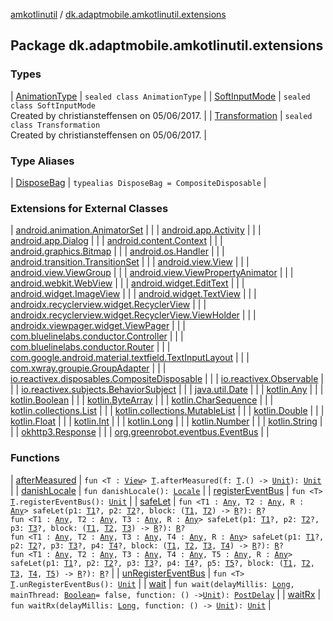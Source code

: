 [amkotlinutil](../index.md) / [dk.adaptmobile.amkotlinutil.extensions](./index.md)

## Package dk.adaptmobile.amkotlinutil.extensions

### Types

| [AnimationType](-animation-type/index.md) | `sealed class AnimationType` |
| [SoftInputMode](-soft-input-mode/index.md) | `sealed class SoftInputMode`<br>Created by christiansteffensen on 05/06/2017. |
| [Transformation](-transformation/index.md) | `sealed class Transformation`<br>Created by christiansteffensen on 05/06/2017. |

### Type Aliases

| [DisposeBag](-dispose-bag.md) | `typealias DisposeBag = CompositeDisposable` |

### Extensions for External Classes

| [android.animation.AnimatorSet](android.animation.-animator-set/index.md) |  |
| [android.app.Activity](android.app.-activity/index.md) |  |
| [android.app.Dialog](android.app.-dialog/index.md) |  |
| [android.content.Context](android.content.-context/index.md) |  |
| [android.graphics.Bitmap](android.graphics.-bitmap/index.md) |  |
| [android.os.Handler](android.os.-handler/index.md) |  |
| [android.transition.TransitionSet](android.transition.-transition-set/index.md) |  |
| [android.view.View](android.view.-view/index.md) |  |
| [android.view.ViewGroup](android.view.-view-group/index.md) |  |
| [android.view.ViewPropertyAnimator](android.view.-view-property-animator/index.md) |  |
| [android.webkit.WebView](android.webkit.-web-view/index.md) |  |
| [android.widget.EditText](android.widget.-edit-text/index.md) |  |
| [android.widget.ImageView](android.widget.-image-view/index.md) |  |
| [android.widget.TextView](android.widget.-text-view/index.md) |  |
| [androidx.recyclerview.widget.RecyclerView](androidx.recyclerview.widget.-recycler-view/index.md) |  |
| [androidx.recyclerview.widget.RecyclerView.ViewHolder](androidx.recyclerview.widget.-recycler-view.-view-holder/index.md) |  |
| [androidx.viewpager.widget.ViewPager](androidx.viewpager.widget.-view-pager/index.md) |  |
| [com.bluelinelabs.conductor.Controller](com.bluelinelabs.conductor.-controller/index.md) |  |
| [com.bluelinelabs.conductor.Router](com.bluelinelabs.conductor.-router/index.md) |  |
| [com.google.android.material.textfield.TextInputLayout](com.google.android.material.textfield.-text-input-layout/index.md) |  |
| [com.xwray.groupie.GroupAdapter](com.xwray.groupie.-group-adapter/index.md) |  |
| [io.reactivex.disposables.CompositeDisposable](io.reactivex.disposables.-composite-disposable/index.md) |  |
| [io.reactivex.Observable](io.reactivex.-observable/index.md) |  |
| [io.reactivex.subjects.BehaviorSubject](io.reactivex.subjects.-behavior-subject/index.md) |  |
| [java.util.Date](java.util.-date/index.md) |  |
| [kotlin.Any](kotlin.-any/index.md) |  |
| [kotlin.Boolean](kotlin.-boolean/index.md) |  |
| [kotlin.ByteArray](kotlin.-byte-array/index.md) |  |
| [kotlin.CharSequence](kotlin.-char-sequence/index.md) |  |
| [kotlin.collections.List](kotlin.collections.-list/index.md) |  |
| [kotlin.collections.MutableList](kotlin.collections.-mutable-list/index.md) |  |
| [kotlin.Double](kotlin.-double/index.md) |  |
| [kotlin.Float](kotlin.-float/index.md) |  |
| [kotlin.Int](kotlin.-int/index.md) |  |
| [kotlin.Long](kotlin.-long/index.md) |  |
| [kotlin.Number](kotlin.-number/index.md) |  |
| [kotlin.String](kotlin.-string/index.md) |  |
| [okhttp3.Response](okhttp3.-response/index.md) |  |
| [org.greenrobot.eventbus.EventBus](org.greenrobot.eventbus.-event-bus/index.md) |  |

### Functions

| [afterMeasured](after-measured.md) | `fun <T : `[`View`](https://developer.android.com/reference/android/view/View.html)`> `[`T`](after-measured.md#T)`.afterMeasured(f: `[`T`](after-measured.md#T)`.() -> `[`Unit`](https://kotlinlang.org/api/latest/jvm/stdlib/kotlin/-unit/index.html)`): `[`Unit`](https://kotlinlang.org/api/latest/jvm/stdlib/kotlin/-unit/index.html) |
| [danishLocale](danish-locale.md) | `fun danishLocale(): `[`Locale`](https://developer.android.com/reference/java/util/Locale.html) |
| [registerEventBus](register-event-bus.md) | `fun <T> `[`T`](register-event-bus.md#T)`.registerEventBus(): `[`Unit`](https://kotlinlang.org/api/latest/jvm/stdlib/kotlin/-unit/index.html) |
| [safeLet](safe-let.md) | `fun <T1 : `[`Any`](https://kotlinlang.org/api/latest/jvm/stdlib/kotlin/-any/index.html)`, T2 : `[`Any`](https://kotlinlang.org/api/latest/jvm/stdlib/kotlin/-any/index.html)`, R : `[`Any`](https://kotlinlang.org/api/latest/jvm/stdlib/kotlin/-any/index.html)`> safeLet(p1: `[`T1`](safe-let.md#T1)`?, p2: `[`T2`](safe-let.md#T2)`?, block: (`[`T1`](safe-let.md#T1)`, `[`T2`](safe-let.md#T2)`) -> `[`R`](safe-let.md#R)`?): `[`R`](safe-let.md#R)`?`<br>`fun <T1 : `[`Any`](https://kotlinlang.org/api/latest/jvm/stdlib/kotlin/-any/index.html)`, T2 : `[`Any`](https://kotlinlang.org/api/latest/jvm/stdlib/kotlin/-any/index.html)`, T3 : `[`Any`](https://kotlinlang.org/api/latest/jvm/stdlib/kotlin/-any/index.html)`, R : `[`Any`](https://kotlinlang.org/api/latest/jvm/stdlib/kotlin/-any/index.html)`> safeLet(p1: `[`T1`](safe-let.md#T1)`?, p2: `[`T2`](safe-let.md#T2)`?, p3: `[`T3`](safe-let.md#T3)`?, block: (`[`T1`](safe-let.md#T1)`, `[`T2`](safe-let.md#T2)`, `[`T3`](safe-let.md#T3)`) -> `[`R`](safe-let.md#R)`?): `[`R`](safe-let.md#R)`?`<br>`fun <T1 : `[`Any`](https://kotlinlang.org/api/latest/jvm/stdlib/kotlin/-any/index.html)`, T2 : `[`Any`](https://kotlinlang.org/api/latest/jvm/stdlib/kotlin/-any/index.html)`, T3 : `[`Any`](https://kotlinlang.org/api/latest/jvm/stdlib/kotlin/-any/index.html)`, T4 : `[`Any`](https://kotlinlang.org/api/latest/jvm/stdlib/kotlin/-any/index.html)`, R : `[`Any`](https://kotlinlang.org/api/latest/jvm/stdlib/kotlin/-any/index.html)`> safeLet(p1: `[`T1`](safe-let.md#T1)`?, p2: `[`T2`](safe-let.md#T2)`?, p3: `[`T3`](safe-let.md#T3)`?, p4: `[`T4`](safe-let.md#T4)`?, block: (`[`T1`](safe-let.md#T1)`, `[`T2`](safe-let.md#T2)`, `[`T3`](safe-let.md#T3)`, `[`T4`](safe-let.md#T4)`) -> `[`R`](safe-let.md#R)`?): `[`R`](safe-let.md#R)`?`<br>`fun <T1 : `[`Any`](https://kotlinlang.org/api/latest/jvm/stdlib/kotlin/-any/index.html)`, T2 : `[`Any`](https://kotlinlang.org/api/latest/jvm/stdlib/kotlin/-any/index.html)`, T3 : `[`Any`](https://kotlinlang.org/api/latest/jvm/stdlib/kotlin/-any/index.html)`, T4 : `[`Any`](https://kotlinlang.org/api/latest/jvm/stdlib/kotlin/-any/index.html)`, T5 : `[`Any`](https://kotlinlang.org/api/latest/jvm/stdlib/kotlin/-any/index.html)`, R : `[`Any`](https://kotlinlang.org/api/latest/jvm/stdlib/kotlin/-any/index.html)`> safeLet(p1: `[`T1`](safe-let.md#T1)`?, p2: `[`T2`](safe-let.md#T2)`?, p3: `[`T3`](safe-let.md#T3)`?, p4: `[`T4`](safe-let.md#T4)`?, p5: `[`T5`](safe-let.md#T5)`?, block: (`[`T1`](safe-let.md#T1)`, `[`T2`](safe-let.md#T2)`, `[`T3`](safe-let.md#T3)`, `[`T4`](safe-let.md#T4)`, `[`T5`](safe-let.md#T5)`) -> `[`R`](safe-let.md#R)`?): `[`R`](safe-let.md#R)`?` |
| [unRegisterEventBus](un-register-event-bus.md) | `fun <T> `[`T`](un-register-event-bus.md#T)`.unRegisterEventBus(): `[`Unit`](https://kotlinlang.org/api/latest/jvm/stdlib/kotlin/-unit/index.html) |
| [wait](wait.md) | `fun wait(delayMillis: `[`Long`](https://kotlinlang.org/api/latest/jvm/stdlib/kotlin/-long/index.html)`, mainThread: `[`Boolean`](https://kotlinlang.org/api/latest/jvm/stdlib/kotlin/-boolean/index.html)` = false, function: () -> `[`Unit`](https://kotlinlang.org/api/latest/jvm/stdlib/kotlin/-unit/index.html)`): `[`PostDelay`](../dk.adaptmobile.amkotlinutil.model/-post-delay/index.md) |
| [waitRx](wait-rx.md) | `fun waitRx(delayMillis: `[`Long`](https://kotlinlang.org/api/latest/jvm/stdlib/kotlin/-long/index.html)`, function: () -> `[`Unit`](https://kotlinlang.org/api/latest/jvm/stdlib/kotlin/-unit/index.html)`): `[`Unit`](https://kotlinlang.org/api/latest/jvm/stdlib/kotlin/-unit/index.html) |

